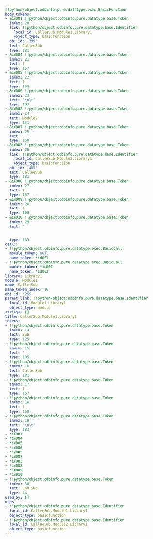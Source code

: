 ```yaml
---
!!python/object:odbinfo.pure.datatype.exec.BasicFunction
body_tokens:
- &id001 !!python/object:odbinfo.pure.datatype.base.Token
  index: 20
  link: !!python/object:odbinfo.pure.datatype.base.Identifier
    local_id: CalleeSub.Module1.Library1
    object_type: basicfunction
  obj_id: '399'
  text: CalleeSub
  type: 181
- &id004 !!python/object:odbinfo.pure.datatype.base.Token
  index: 21
  text: (
  type: 157
- &id005 !!python/object:odbinfo.pure.datatype.base.Token
  index: 22
  text: )
  type: 168
- &id006 !!python/object:odbinfo.pure.datatype.base.Token
  index: 23
  text: "\n\t"
  type: 183
- &id002 !!python/object:odbinfo.pure.datatype.base.Token
  index: 24
  text: Module2
  type: 181
- &id007 !!python/object:odbinfo.pure.datatype.base.Token
  index: 25
  text: .
  type: 150
- &id003 !!python/object:odbinfo.pure.datatype.base.Token
  index: 26
  link: !!python/object:odbinfo.pure.datatype.base.Identifier
    local_id: CalleeSub.Module2.Library1
    object_type: basicfunction
  obj_id: '405'
  text: CalleeSub
  type: 181
- &id008 !!python/object:odbinfo.pure.datatype.base.Token
  index: 27
  text: (
  type: 157
- &id009 !!python/object:odbinfo.pure.datatype.base.Token
  index: 28
  text: )
  type: 168
- &id010 !!python/object:odbinfo.pure.datatype.base.Token
  index: 29
  text: '

    '
  type: 183
calls:
- !!python/object:odbinfo.pure.datatype.exec.BasicCall
  module_token: null
  name_token: *id001
- !!python/object:odbinfo.pure.datatype.exec.BasicCall
  module_token: *id002
  name_token: *id003
library: Library1
module: Module1
name: CallerSub
name_token_index: 16
obj_id: '259'
parent_link: !!python/object:odbinfo.pure.datatype.base.Identifier
  local_id: Module1.Library1
  object_type: module
strings: []
title: CallerSub.Module1.Library1
tokens:
- !!python/object:odbinfo.pure.datatype.base.Token
  index: 14
  text: Sub
  type: 125
- !!python/object:odbinfo.pure.datatype.base.Token
  index: 15
  text: ' '
  type: 185
- !!python/object:odbinfo.pure.datatype.base.Token
  index: 16
  text: CallerSub
  type: 181
- !!python/object:odbinfo.pure.datatype.base.Token
  index: 17
  text: (
  type: 157
- !!python/object:odbinfo.pure.datatype.base.Token
  index: 18
  text: )
  type: 168
- !!python/object:odbinfo.pure.datatype.base.Token
  index: 19
  text: "\n\t"
  type: 183
- *id001
- *id004
- *id005
- *id006
- *id002
- *id007
- *id003
- *id008
- *id009
- *id010
- !!python/object:odbinfo.pure.datatype.base.Token
  index: 30
  text: End Sub
  type: 44
used_by: []
uses:
- !!python/object:odbinfo.pure.datatype.base.Identifier
  local_id: CalleeSub.Module1.Library1
  object_type: basicfunction
- !!python/object:odbinfo.pure.datatype.base.Identifier
  local_id: CalleeSub.Module2.Library1
  object_type: basicfunction
---
```

